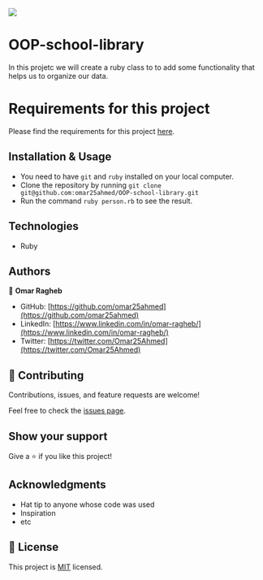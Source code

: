 ![](https://img.shields.io/badge/Microverse-blueviolet)

# OOP-school-library
In this projetc we will create a ruby class to to add some functionality that helps us to organize our data.


# Requirements for this project

Please find the requirements for this project [here](https://github.com/microverseinc/curriculum-ruby/blob/main/oop/sneak_peek.md).

## Installation & Usage

- You need to have `git` and `ruby` installed on your local computer.
- Clone the repository by running `git clone git@github.com:omar25ahmed/OOP-school-library.git`
- Run the command `ruby person.rb` to see the result.


## Technologies

- Ruby

## Authors

👤 **Omar Ragheb**

- GitHub: [https://github.com/omar25ahmed](https://github.com/omar25ahmed)
- LinkedIn: [https://www.linkedin.com/in/omar-ragheb/](https://www.linkedin.com/in/omar-ragheb/)
- Twitter: [https://twitter.com/Omar25Ahmed](https://twitter.com/Omar25Ahmed)

## 🤝 Contributing

Contributions, issues, and feature requests are welcome!

Feel free to check the [issues page](../../issues/).

## Show your support

Give a ⭐️ if you like this project!

## Acknowledgments

- Hat tip to anyone whose code was used
- Inspiration
- etc

## 📝 License

This project is [MIT](./LICENSE) licensed.
